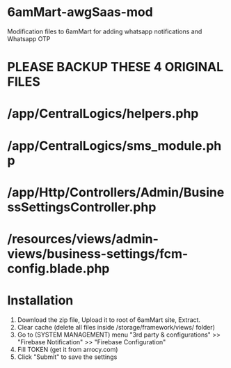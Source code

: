 # 6amMart-awgSaas-mod
Modification files to 6amMart for adding whatsapp notifications and Whatsapp OTP
# PLEASE BACKUP THESE 4 ORIGINAL FILES
# /app/CentralLogics/helpers.php
# /app/CentralLogics/sms_module.php
# /app/Http/Controllers/Admin/BusinessSettingsController.php
# /resources/views/admin-views/business-settings/fcm-config.blade.php
# Installation
1. Download the zip file, Upload it to root of 6amMart site, Extract.
2. Clear cache (delete all files inside /storage/framework/views/ folder)
3. Go to (SYSTEM MANAGEMENT) menu "3rd party & configurations" >> "Firebase Notification" >> "Firebase Configuration"
4. Fill TOKEN (get it from arrocy.com)
5. Click "Submit" to save the settings
